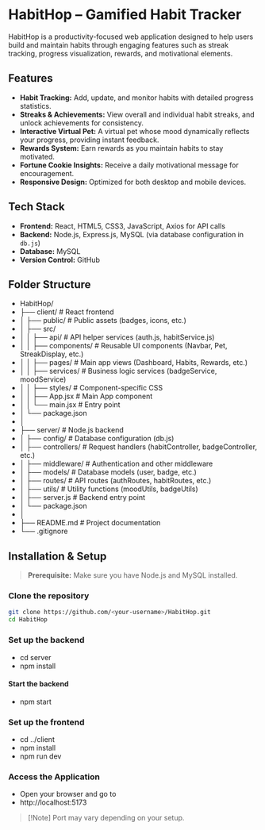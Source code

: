 # HabitHop – Gamified Habit Tracker

HabitHop is a productivity-focused web application designed to help users build and maintain habits through engaging features such as streak tracking, progress visualization, rewards, and motivational elements.

## Features
-  **Habit Tracking:** Add, update, and monitor habits with detailed progress statistics.
-  **Streaks & Achievements:** View overall and individual habit streaks, and unlock achievements for consistency.
-  **Interactive Virtual Pet:** A virtual pet whose mood dynamically reflects your progress, providing instant feedback.
-  **Rewards System:** Earn rewards as you maintain habits to stay motivated.
-  **Fortune Cookie Insights:** Receive a daily motivational message for encouragement.
-  **Responsive Design:** Optimized for both desktop and mobile devices.

## Tech Stack
- **Frontend:** React, HTML5, CSS3, JavaScript, Axios for API calls
- **Backend:** Node.js, Express.js, MySQL (via database configuration in `db.js`)
- **Database:** MySQL
- **Version Control:** GitHub

##  Folder Structure
- HabitHop/
- ├── client/ # React frontend
- │ ├── public/ # Public assets (badges, icons, etc.)
- │ ├── src/
- │ │ ├── api/ # API helper services (auth.js, habitService.js)
- │ │ ├── components/ # Reusable UI components (Navbar, Pet, StreakDisplay, etc.)
- │ │ ├── pages/ # Main app views (Dashboard, Habits, Rewards, etc.)
- │ │ ├── services/ # Business logic services (badgeService, moodService)
- │ │ ├── styles/ # Component-specific CSS
- │ │ ├── App.jsx # Main App component
- │ │ └── main.jsx # Entry point
- │ └── package.json
- │
- ├── server/ # Node.js backend
- │ ├── config/ # Database configuration (db.js)
- │ ├── controllers/ # Request handlers (habitController, badgeController, etc.)
- │ ├── middleware/ # Authentication and other middleware
- │ ├── models/ # Database models (user, badge, etc.)
- │ ├── routes/ # API routes (authRoutes, habitRoutes, etc.)
- │ ├── utils/ # Utility functions (moodUtils, badgeUtils)
- │ ├── server.js # Backend entry point
- │ └── package.json
- │
- ├── README.md # Project documentation
- └── .gitignore


## Installation & Setup
> **Prerequisite:** Make sure you have Node.js and MySQL installed.

###  Clone the repository
```bash
git clone https://github.com/<your-username>/HabitHop.git
cd HabitHop
```

###  Set up the backend
- cd server
- npm install
#### Start the backend
- npm start

### Set up the frontend
- cd ../client
- npm install
- npm run dev

### Access the Application
- Open your browser and go to
- http://localhost:5173
> [!Note] Port may vary depending on your setup.


